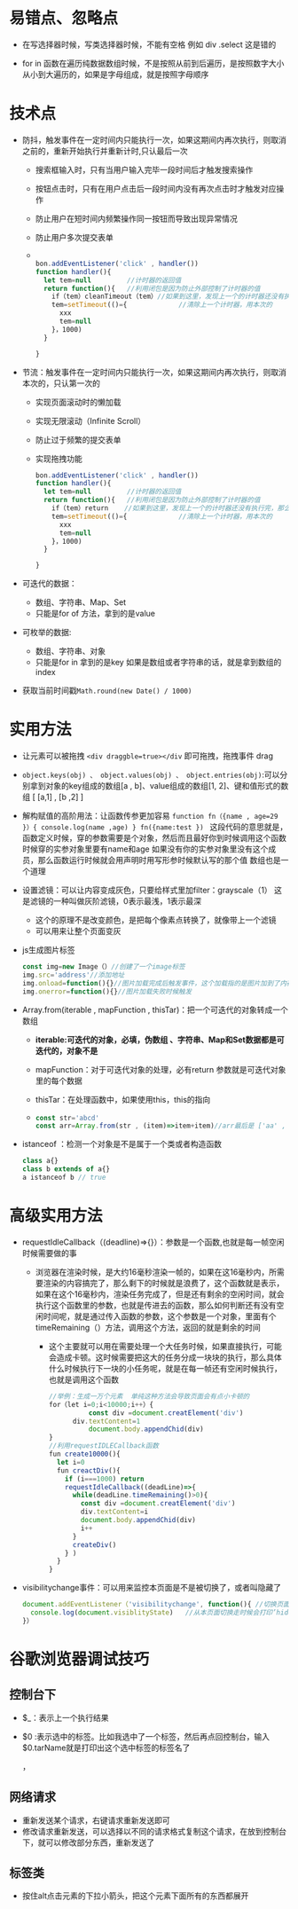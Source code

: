 # 易错点、忽略点

- 在写选择器时候，写类选择器时候，不能有空格  例如   div .select   这是错的

- for in 函数在遍历纯数据数组时候，不是按照从前到后遍历，是按照数字大小从小到大遍历的，如果是字母组成，就是按照字母顺序



# 技术点

- 防抖，触发事件在一定时间内只能执行一次，如果这期间内再次执行，则取消之前的，重新开始执行并重新计时,只认最后一次

  - 搜索框输入时，只有当用户输入完毕一段时间后才触发搜索操作
  - 按钮点击时，只有在用户点击后一段时间内没有再次点击时才触发对应操作
  - 防止用户在短时间内频繁操作同一按钮而导致出现异常情况
  - 防止用户多次提交表单

  - ~~~js
    
    bon.addEventListener('click' , handler())
    function handler(){
      let tem=null         //计时器的返回值
      return function(){   //利用闭包是因为防止外部控制了计时器的值
      	if（tem）cleanTimeout（tem）//如果到这里，发现上一个的计时器还没有执行完，那么就把上一个计时器清除
        tem=setTimeout(()={				//清除上一个计时器，用本次的
          xxx
          tem=null
        }，1000)
      }
    
    }
    
    ~~~

- 节流：触发事件在一定时间内只能执行一次，如果这期间内再次执行，则取消本次的，只认第一次的

  - 实现页面滚动时的懒加载

  - 实现无限滚动（Infinite Scroll）

  - 防止过于频繁的提交表单

  - 实现拖拽功能

    ~~~js
    bon.addEventListener('click' , handler())
    function handler(){
      let tem=null         //计时器的返回值
      return function(){   //利用闭包是因为防止外部控制了计时器的值
      	if（tem）return    //如果到这里，发现上一个的计时器还没有执行完，那么就把本次的放弃掉，继续执行上一次的
        tem=setTimeout(()={				//清除上一个计时器，用本次的
          xxx
          tem=null
        }，1000)
      }
    
    }
    
    ~~~

- 可迭代的数据： 
  - 数组、字符串、Map、Set   
  - 只能是for of 方法，拿到的是value    

- 可枚举的数据:
  - 数组、字符串、对象
  - 只能是for in 拿到的是key  如果是数组或者字符串的话，就是拿到数组的index

- 获取当前时间戳`Math.round(new Date() / 1000)`

# 实用方法     

- 让元素可以被拖拽 `<div draggble=true></div`  即可拖拽，拖拽事件 drag

- `object.keys(obj) 、 object.values(obj) 、 object.entries(obj)`:可以分别拿到对象的key组成的数组[a , b]、value组成的数组[1, 2]、键和值形式的数组 [ [a,1] , [b ,2] ]

- 解构赋值的高阶用法：让函数传参更加容易  `function fn（{name , age=29 }）{ console.log(name ,age) }
  fn({name:test }) ` 这段代码的意思就是，函数定义时候，穿的参数需要是个对象，然后而且最好你到时候调用这个函数时候穿的实参对象里要有name和age  如果没有你的实参对象里没有这个成员，那么函数运行时候就会用声明时用写形参时候默认写的那个值 数组也是一个道理

- 设置滤镜：可以让内容变成灰色，只要给样式里加filter：grayscale（1） 这是滤镜的一种叫做灰阶滤镜，0表示最浅，1表示最深

  - 这个的原理不是改变颜色，是把每个像素点转换了，就像带上一个滤镜
  - 可以用来让整个页面变灰

- js生成图片标签

  ~~~js
  const img=new Image（）//创建了一个image标签
  img.src='address'//添加地址
  img.onload=function(){}//图片加载完成后触发事件，这个加载指的是图片加到了内存里了，不是渲染到页面上，一般也是在这函数里把图片加到dom上操作
  img.onerror=function(){}//图片加载失败时候触发
  ~~~

- Array.from(iterable , mapFunction , thisTar)：把一个可迭代的对象转成一个数组

  - **iterable:可迭代的对象，必填，伪数组 、字符串、Map和Set数据都是可迭代的，对象不是** 

  - mapFunction：对于可迭代对象的处理，必有return 参数就是可迭代对象里的每个数据

  - thisTar：在处理函数中，如果使用this，this的指向

  - ~~~js
    const str='abcd'
    const arr=Array.from(str , (item)=>item+item)//arr最后是 ['aa' , 'bb' 'cc']
    ~~~


- istanceof ：检测一个对象是不是属于一个类或者构造函数

  ~~~js
  class a{}
  class b extends of a{}
  a istanceof b // true
  ~~~

  

# 高级实用方法

- requestIdleCallback（(deadline)=>{}）：参数是一个函数,也就是每一帧空闲时候需要做的事

  - 浏览器在渲染时候，是大约16毫秒渲染一帧的，如果在这16毫秒内，所需要渲染的内容搞完了，那么剩下的时候就是浪费了，这个函数就是表示，如果在这个16毫秒内，渲染任务完成了，但是还有剩余的空闲时间，就会执行这个函数里的参数，也就是传进去的函数，那么如何判断还有没有空闲时间呢，就是通过传入函数的参数，这个参数是一个对象，里面有个timeRemaining（）方法，调用这个方法，返回的就是剩余的时间

    - 这个主要就可以用在需要处理一个大任务时候，如果直接执行，可能会造成卡顿。这时候需要把这大的任务分成一块块的执行，那么具体什么时候执行下一块的小任务呢，就是在每一帧还有空闲时候执行，也就是调用这个函数

      ~~~jsx
      //举例：生成一万个元素  单纯这种方法会导致页面会有点小卡顿的
      for（let i=0;i<10000;i++）{
      			const div =document.creatElement('div')
            div.textContent=1
        		document.body.appendChid(div)
      }
      //利用requestIDLECallback函数
      fun create10000(){
        let i=0
        fun creactDiv(){
          if (i===1000) return
          requestIdleCallback((deadLine)=>{
            while(deadLine.timeRemaining()>0){
              const div =document.creatElement('div')
              div.textContent=i
              document.body.appendChid(div)
              i++
            }
            createDiv()
          } )
        }
      }
      ~~~

- visibilitychange事件：可以用来监控本页面是不是被切换了，或者叫隐藏了

  ~~~js
  document.addEventListener（'visibilitychange', function(){ //切换页面时候，会触发这个函数
  	console.log(document.visiblityState)   //从本页面切换走时候会打印’hidden‘  其他页面切回来本页面会是’visibility‘
  }）
  ~~~

  

# 谷歌浏览器调试技巧

## 控制台下

- $_：表示上一个执行结果

- $0  :表示选中的标签。比如我选中了一个标签，然后再点回控制台，输入 $0.tarName就是打印出这个选中标签的标签名了

  ，

## 网络请求

- 重新发送某个请求，右键请求重新发送即可
- 修改请求重新发送，可以选择以不同的请求格式复制这个请求，在放到控制台下，就可以修改部分东西，重新发送了

## 标签类

- 按住alt点击元素的下拉小箭头，把这个元素下面所有的东西都展开
